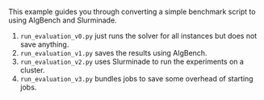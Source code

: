 This example guides you through converting a simple benchmark script
to using AlgBench and Slurminade.

1. `run_evaluation_v0.py` just runs the solver for all instances but does not save anything.
2. `run_evaluation_v1.py` saves the results using AlgBench.
3. `run_evaluation_v2.py` uses Slurminade to run the experiments on a cluster.
4. `run_evaluation_v3.py` bundles jobs to save some overhead of starting jobs.